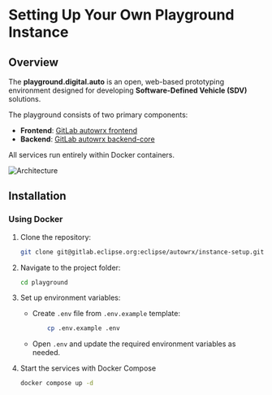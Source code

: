 # Setting Up Your Own Playground Instance

## Overview

The **playground.digital.auto** is an open, web-based prototyping environment designed for developing **Software-Defined Vehicle (SDV)** solutions.

The playground consists of two primary components:

- **Frontend**: [GitLab autowrx frontend](https://gitlab.eclipse.org/eclipse/autowrx/autowrx)
- **Backend**: [GitLab autowrx backend-core](https://gitlab.eclipse.org/eclipse/autowrx/backend-core)

All services run entirely within Docker containers.

![Architecture](https://bewebstudio.digitalauto.tech/data/projects/nTcRsgxcDWgr/instance_setup/Architecture.jpg)

## Installation

### Using Docker

1. Clone the repository:

   ```bash
   git clone git@gitlab.eclipse.org:eclipse/autowrx/instance-setup.git playground
   ```

2. Navigate to the project folder:

   ```bash
   cd playground
   ```

3. Set up environment variables:

   - Create `.env` file from `.env.example` template:

     ```bash
         cp .env.example .env
     ```

   - Open `.env` and update the required environment variables as needed.

4. Start the services with Docker Compose

   ```bash
   docker compose up -d
   ```
